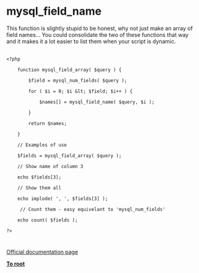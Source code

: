 # mysql_field_name



This function is slightly stupid to be honest, why not just make an array of field names... You could consolidate the two of these functions that way and it makes it a lot easier to list them when your script is dynamic.<br><br>

```
<?php

    function mysql_field_array( $query ) {
    
        $field = mysql_num_fields( $query );
    
        for ( $i = 0; $i &lt; $field; $i++ ) {
        
            $names[] = mysql_field_name( $query, $i );
        
        }
        
        return $names;
    
    }
    
    // Examples of use
    
    $fields = mysql_field_array( $query );
    
    // Show name of column 3
    
    echo $fields[3];
    
    // Show them all
    
    echo implode( ', ', $fields[3] );
    
     // Count them - easy equivelant to 'mysql_num_fields'
    
    echo count( $fields );

?>
```
  

#

[Official documentation page](https://www.php.net/manual/en/function.mysql-field-name.php)

**[To root](/README.md)**